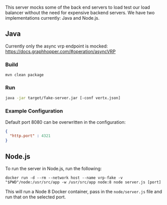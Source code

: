 This server mocks some of the back end servers to load test our load balancer without the need for expensive backend servers.
We have two implementations currently: Java and Node.js.

## Java

Currently only the async vrp endpoint is mocked: https://docs.graphhopper.com/#operation/asyncVRP

### Build

```
mvn clean package
```

### Run

```bash
java -jar target/fake-server.jar [-conf vertx.json]
```

### Example Configuration

Default port 8080 can be overwritten in the configuration:

```json
{
  "http.port" : 4321
}
```

## Node.js

To run the server in Node.js, run the following:

    docker run -d --rm --network host --name vrp-fake -v "$PWD"/node:/usr/src/app -w /usr/src/app node:8 node server.js [port]

This will run a Node 8 Docker container, pass in the `node/server.js` file and run that on the selected port.

